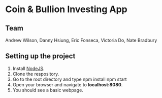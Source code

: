 # Coin & Bullion Investing App

## Team 
Andrew Wilson, Danny Hsiung, Eric Fonseca, Victoria Do, Nate Bradbury

## Setting up the project
1. Install [NodeJS](https://nodejs.org/download/).
2. Clone the respository. 
3. Go to the root directory and type 
        npm install
        npm start
4. Open your browser and navigate to **localhost:8080**. 
5. You should see a basic webpage.